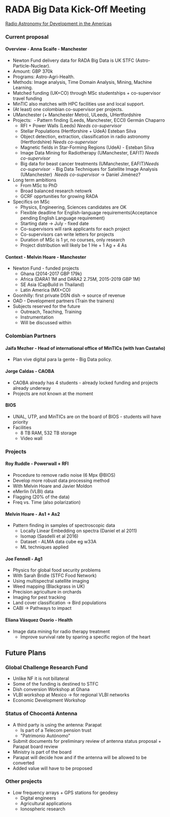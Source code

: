 # RADA Big Data Kick-Off Meeting

[Radio Astronomy for Development in the Americas](http://rada-bigdata.com)

### Current proposal

#### Overview - Anna Scaife - Manchester

- Newton Fund delivery data for RADA Big Data is UK STFC (Astro-Particle-Nuclear).
- Amount: GBP 370k
- Programs: Astro-Agri-Health.
- Methods: Image analysis, Time Domain Analysis, Mining, Machine Learning.
- Matched funding (UK+CO) through MSc studentships + co-supervisor travel funding
- MinTIC also matches with HPC facilities use and local support.
- (At least) one colombian co-supervisor per projects.
- UManchester (+ Manchester Metro), ULeeds, UHertfordshire
- Projects: 
  - Pattern finding (Leeds, Manchester, ECCI) Germán Chaparro
  - RFI + Power Walls (Leeds) *Needs co-supervisor*
  - Stellar Populations (Hertforshire + UdeA) Esteban Silva
  - Object detection, extraction, classification in radio astronomy (Hertfordshire) *Needs co-supervisor*
  - Magnetic fields in Star-Forming Regions (UdeA) - Esteban Silva
  - Image Data Mining for Radiotherapy (UManchester, EAFIT) *Needs co-supervisor*
  - Big data for beast cancer treatments (UManchester, EAFIT)*Needs co-supervisor*
  - Big Data Techniques for Satellite Image Analysis (UManchester)  *Needs co-supervisor* -> Daniel Jiménez?
- Long term ambitions 
  - From MSc to PhD
  - Broad balanced research netowrk
  - GCRF opprtunities for growing RADA
- Specifics on MSc
  - Physics, Engineering, Sciences candidates are OK
  - Flexible deadline for English-language requirements(Acceptance pending English Language requirement)
  - Starting date -> July - fixed date
  - Co-supervisors will rank applicants for each project
  - Co-supervisors can write letters for projects
  - Duration of MSc is 1 yr, no courses, only research
  - Project distribution will likely be 1 He + 1 Ag + 4 As
  
#### Context - Melvin Hoare - Manchester

- Newton Fund - funded projects 
  - Ghana (2014-2017 GBP 179k)
  - Africa (DARA1 1M and DARA2 2.75M, 2015-2019 GBP 1M)
  - SE Asia (CapBuild in Thailand)
  - Latin America (MX+CO)
- Goonhilly: first private DSN dish -> source of revenue
- OAD - Development partners (Train the trainers)
- Subjects reserved for the future
  - Outreach, Teaching, Training
  - Instrumentation
  - Will be discussed within 

### Colombian Partners

#### Jaifa Mezher - Head of international office of MinTICs (with Ivan Castaño)
 
 - Plan vive digital para la gente - Big Data policy.
 
#### Jorge Caldas - CAOBA
 
 - CAOBA already has 4 students - already locked funding and projects already underway
 - Projects are not known at the moment
 
#### BIOS

- UNAL, UTP, and MinTICs are on the board of BIOS - students will have priority
- Facilities
  - 8 TB RAM, 532 TB storage
  - Video wall

### Projects

#### Roy Ruddle - Powerwall + RFI
  
- Procedure to remove radio noise (6 Mpx @BIOS)
- Develop more robust data processing method
- With Melvin Hoare and Javier Moldon
- eMerlin (VLBI) data
- Flagging (20% of the data)
- Freq vs. Time (also polarization)

#### Melvin Hoare - As1 + As2

- Pattern finding in samples of spectroscopic data
	- Locally Linear Embedding on spectra (Daniel et al 2011)
	- Isomap (Sasdelli et al 2016)
	- Dataset - ALMA data cube eg w33A
	- ML techniques applied

#### Joe Fennell - Ag1

- Physics for global food security problems
- With Sarah Bridle (STFC Food Network)
- Using multispectral satellite imaging
- Weed mapping (Blackgrass in UK)
- Precision agriculture in orchards
- Imaging for pest tracking
- Land cover classification -> Bird populations
- CABI -> Pathways to impact

#### Eliana Vásquez Osorio - Health

- Image data mining for radio therapy treatment
	- Improve survival rate by sparing a specific region of the heart

## Future Plans

### Global Challenge Research Fund

- Unlike NF it is not billateral
- Some of the funding is destined to STFC
- Dish conversion Workshop at Ghana
- VLBI workshop at Mexico -> for regional VLBI networks
- Economic Development Workshop

### Status of Chocontá Antenna

- A third party is using the antenna: Parapat
	- Is part of a Telecom pension trust
	- "Patrimonio Autónomo"
- Submit documents for preliminary review of antenna status proposal + Parapat board review
- Ministry is part of the board 
- Parapat will decide how and if the antenna will be allowed to be converted
- Added value will have to be proposed

### Other projects

- Low frequency arrays + GPS stations for geodesy
	- Digital engineers
	- Agricultural applications
	- Ionospheric research
	
